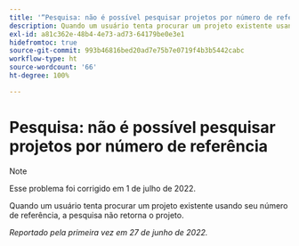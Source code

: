 ```yaml
---
title: '“Pesquisa: não é possível pesquisar projetos por número de referência”'
description: Quando um usuário tenta procurar um projeto existente usando seu número de referência, a pesquisa não retorna o projeto.
exl-id: a81c362e-48b4-4e73-ad73-64179be0e3e1
hidefromtoc: true
source-git-commit: 993b46816bed20ad7e75b7e0719f4b3b5442cabc
workflow-type: ht
source-wordcount: '66'
ht-degree: 100%

---
```


# Pesquisa: não é possível pesquisar projetos por número de referência

>[!NOTE]
>
>Esse problema foi corrigido em 1 de julho de 2022.

Quando um usuário tenta procurar um projeto existente usando seu número de referência, a pesquisa não retorna o projeto.

_Reportado pela primeira vez em 27 de junho de 2022._

